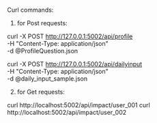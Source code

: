 Curl commands:

1. for Post requests:


curl -X POST http://127.0.0.1:5002/api/profile \
     -H "Content-Type: application/json" \
     -d @ProfileQuestion.json


curl -X POST http://127.0.0.1:5002/api/dailyinput \
     -H "Content-Type: application/json" \
     -d @daily_input_sample.json


2. for Get requests:

curl http://localhost:5002/api/impact/user_001
curl http://localhost:5002/api/impact/user_002

